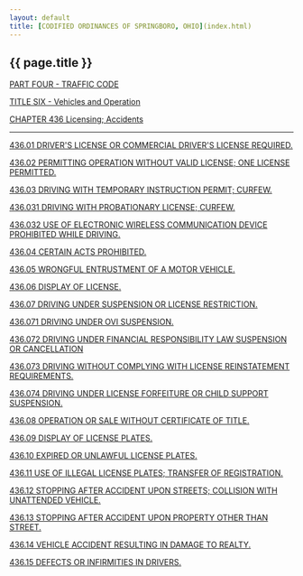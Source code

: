```yaml
---
layout: default 
title: [CODIFIED ORDINANCES OF SPRINGBORO, OHIO](index.html) 
---
```


{{ page.title }}
----------------

[PART FOUR - TRAFFIC CODE](1b19a412.html)

[TITLE SIX - Vehicles and Operation](1ecba412.html)

[CHAPTER 436 Licensing; Accidents](2201a412.html)

---

[436.01 DRIVER'S LICENSE OR COMMERCIAL DRIVER'S LICENSE
REQUIRED.](2225a412.html)

[436.02 PERMITTING OPERATION WITHOUT VALID LICENSE; ONE LICENSE
PERMITTED.](2234a412.html)

[436.03 DRIVING WITH TEMPORARY INSTRUCTION PERMIT;
CURFEW.](223ca412.html)

[436.031 DRIVING WITH PROBATIONARY LICENSE; CURFEW.](2255a412.html)

[436.032 USE OF ELECTRONIC WIRELESS COMMUNICATION DEVICE PROHIBITED
WHILE DRIVING.](227ca412.html)

[436.04 CERTAIN ACTS PROHIBITED.](228fa412.html)

[436.05 WRONGFUL ENTRUSTMENT OF A MOTOR VEHICLE.](229aa412.html)

[436.06 DISPLAY OF LICENSE.](22bca412.html)

[436.07 DRIVING UNDER SUSPENSION OR LICENSE RESTRICTION.](22c2a412.html)

[436.071 DRIVING UNDER OVI SUSPENSION.](22d6a412.html)

[436.072 DRIVING UNDER FINANCIAL RESPONSIBILITY LAW SUSPENSION OR
CANCELLATION](2305a412.html)

[436.073 DRIVING WITHOUT COMPLYING WITH LICENSE REINSTATEMENT
REQUIREMENTS.](2313a412.html)

[436.074 DRIVING UNDER LICENSE FORFEITURE OR CHILD SUPPORT
SUSPENSION.](231da412.html)

[436.08 OPERATION OR SALE WITHOUT CERTIFICATE OF TITLE.](2327a412.html)

[436.09 DISPLAY OF LICENSE PLATES.](2336a412.html)

[436.10 EXPIRED OR UNLAWFUL LICENSE PLATES.](233da412.html)

[436.11 USE OF ILLEGAL LICENSE PLATES; TRANSFER OF
REGISTRATION.](234ea412.html)

[436.12 STOPPING AFTER ACCIDENT UPON STREETS; COLLISION WITH UNATTENDED
VEHICLE.](235ba412.html)

[436.13 STOPPING AFTER ACCIDENT UPON PROPERTY OTHER THAN
STREET.](2362a412.html)

[436.14 VEHICLE ACCIDENT RESULTING IN DAMAGE TO REALTY.](2369a412.html)

[436.15 DEFECTS OR INFIRMITIES IN DRIVERS.](2370a412.html)
